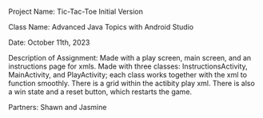 Project Name: Tic-Tac-Toe Initial Version

Class Name: Advanced Java Topics with Android Studio

Date: October 11th, 2023

Description of Assignment: Made with a play screen, main screen, and an instructions page for xmls. Made with three classes: InstructionsActivity, MainActivity, and PlayActivity; each class works together with the xml to function smoothly. There is a grid within the 
actibity play xml. There is also a win state and a reset button, which restarts the game.

Partners: Shawn and Jasmine
